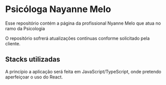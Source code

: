 # Psicóloga Nayanne Melo

Esse repositório contém a página da profissional Nyanne Melo que atua no ramo da Psicologia

O repositório sofrerá atualizações contínuas conforme solicitado pela cliente.

## Stacks utilizadas

A princípio a aplicação será feita em JavaScript/TypeScript, onde pretendo aperfeiçoar o uso do React.
